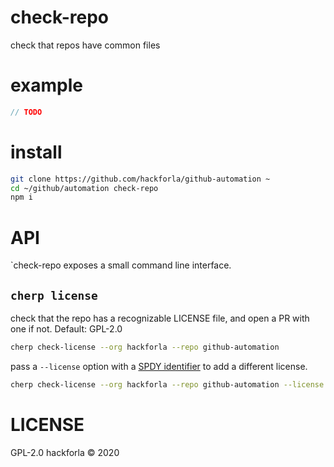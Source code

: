 # check-repo
check that repos have common files

# example
```javascript
// TODO
```

# install
```bash
git clone https://github.com/hackforla/github-automation ~
cd ~/github/automation check-repo
npm i
```

# API
`check-repo exposes a small command line interface.

## `cherp license`
check that the repo has a recognizable LICENSE file, and open a PR with one if
not. Default: GPL-2.0

```bash
cherp check-license --org hackforla --repo github-automation
```

pass a `--license` option with a [SPDY identifier](https://spdx.org/licenses/) to add a different license.
```bash
cherp check-license --org hackforla --repo github-automation --license apache-2.0
```

# LICENSE
GPL-2.0
hackforla © 2020

